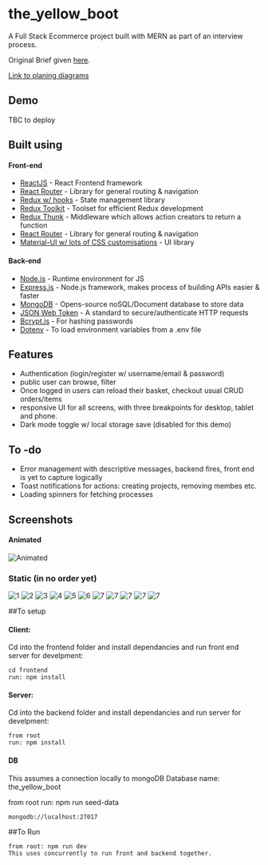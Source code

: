 # the_yellow_boot
A Full Stack Ecommerce project built with MERN as part of an interview process.


Original Brief given [here](https://github.com/randomlyalex/the_yellow_boot/blob/master/planning/brief/Golden_Shoe_.pdf).

[Link to planing diagrams](https://github.com/randomlyalex/the_yellow_boot/blob/master/planning/the_yellow_boot.svg)


## Demo

TBC to deploy

## Built using

#### Front-end

- [ReactJS](https://reactjs.org/) - React Frontend framework 
- [React Router](https://reactrouter.com/) - Library for general routing & navigation
- [Redux w/ hooks](https://redux.js.org/) - State management library
- [Redux Toolkit](https://redux-toolkit.js.org/) - Toolset for efficient Redux development
- [Redux Thunk](https://github.com/reduxjs/redux-thunk) - Middleware which allows action creators to return a function
- [React Router](https://reactrouter.com/) - Library for general routing & navigation
- [Material-UI w/ lots of CSS customisations](https://material-ui.com/) - UI library


#### Back-end

- [Node.js](https://nodejs.org/en/) - Runtime environment for JS
- [Express.js](https://expressjs.com/) - Node.js framework, makes process of building APIs easier & faster
- [MongoDB](https://www.mongodb.com/) - Opens-source noSQL/Document database to store data
- [JSON Web Token](https://jwt.io/) - A standard to secure/authenticate HTTP requests
- [Bcrypt.js](https://www.npmjs.com/package/bcryptjs) - For hashing passwords
- [Dotenv](https://www.npmjs.com/package/dotenv) - To load environment variables from a .env file


## Features

- Authentication (login/register w/ username/email & password)
- public user can browse, filter
- Once logged in users can reload their basket, checkout usual CRUD orders/items
- responsive UI for all screens, with three breakpoints for desktop, tablet and phone.
- Dark mode toggle w/ local storage save (disabled for this demo)


## To -do

- Error management with descriptive messages, backend fires, front end is yet to capture logically
- Toast notifications for actions: creating projects, removing membes etc.
- Loading spinners for fetching processes

## Screenshots

#### Animated
![Animated](https://github.com/randomlyalex/the_yellow_boot/blob/master/screenshots/pI5Pi5ZaVi.gif)

### Static (in no order yet)
![1](https://github.com/randomlyalex/the_yellow_boot/blob/master/screenshots/Screenshot%202021-04-06%20at%2014.06.48.png)
![2](https://github.com/randomlyalex/the_yellow_boot/blob/master/screenshots/Screenshot%202021-04-06%20at%2014.07.14.png)
![3](https://github.com/randomlyalex/the_yellow_boot/blob/master/screenshots/Screenshot%202021-04-06%20at%2014.07.29.png)
![4](https://github.com/randomlyalex/the_yellow_boot/blob/master/screenshots/Screenshot%202021-04-06%20at%2014.07.46.png)
![5](https://github.com/randomlyalex/the_yellow_boot/blob/master/screenshots/Screenshot%202021-04-06%20at%2014.08.17.png)
![6](https://github.com/randomlyalex/the_yellow_boot/blob/master/screenshots/Screenshot%202021-04-06%20at%2014.08.43.png)
![7](https://github.com/randomlyalex/the_yellow_boot/blob/master/screenshots/Screenshot%202021-04-06%20at%2014.09.09.png)
![7](https://github.com/randomlyalex/the_yellow_boot/blob/master/screenshots/Screenshot%202021-04-06%20at%2014.09.23.png)
![7](https://github.com/randomlyalex/the_yellow_boot/blob/master/screenshots/Screenshot%202021-04-06%20at%2014.09.30.png)
![7](https://github.com/randomlyalex/the_yellow_boot/blob/master/screenshots/Screenshot%202021-04-06%20at%2014.09.49.png)
![7](https://github.com/randomlyalex/the_yellow_boot/blob/master/screenshots/Screenshot%202021-04-06%20at%2014.10.09.png)

##To setup

#### Client:

Cd into the frontend folder and install dependancies and run front end server for develpment:

```
cd frontend
run: npm install
```

#### Server:

Cd into the backend folder and install dependancies and run server for develpment:

```
from root
run: npm install
```

#### DB

This assumes a connection locally to mongoDB
Database name: the_yellow_boot

from root run: npm run seed-data

```
mongodb://localhost:27017
```

##To Run

```
from root: npm run dev
This uses concurrently to run front and backend together.
```






